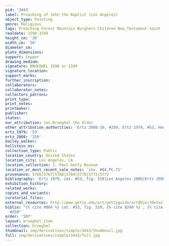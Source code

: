 ```yaml
---
pid: '3443'
label: Preaching of John the Baptist (Los Angeles)
object_type: Painting
genre: Religious
tags: Preaching Forest Mountain Burghers Children New_Testament Saint
realdate: 1598-1599
height_cm: '26'
width_cm: '36'
diameter_cm: 
plate_dimensions: 
support: Copper
drawing_medium: 
signature: BRUEGHEL 1598 or 1599
signature_location: 
support_marks: 
further_inscription: 
collaborators: 
collaborator_notes: 
collectors_patrons: 
print_type: 
print_notes: 
printmaker: 
publisher: 
states: 
our_attribution: Jan Brueghel the Elder
other_attribution_authorities: 'Ertz 2008-10, #259, Ertz 1979, #53, Honig database'
ertz_1979: '53'
ertz_2008: '259'
bailey_walker: 
hollstein_no: 
collection_type: Public
location_country: United States
location_city: Los Angeles, CA
location_collection: J. Paul Getty Museum
location_or_most_recent_sale_notes: 'inv. #84.PC.71'
provenance: 5766|5767|5768|5769|5770|5771|5772
bibliography: 'Ertz 1979, cat. #53, fig. 519|Los Angeles 2006|Ertz 2008-10, cat. #259'
exhibition_history: 
related_works: 
copies_and_variants: 
curatorial_files: 
external_resources: http://www.getty.edu/art/gettyguide/artObjectDetails?artobj=857
biblio: "{% cite 9004 %} cat. #53, fig. 519, {% cite 8240 %} , {% cite 8900 %} cat.
  #259"
order: '507'
layout: brueghel_item
collection: brueghel
thumbnail: img/derivatives/simple/3443/thumbnail.jpg
full: img/derivatives/simple/3443/full.jpg
---
```

